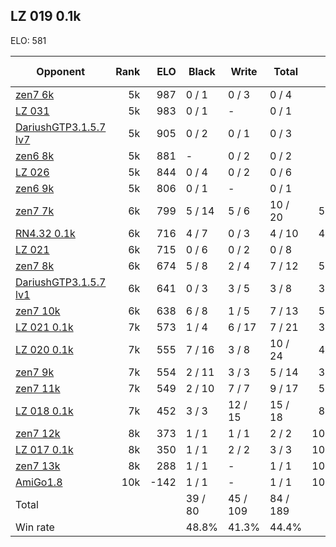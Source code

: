 ## LZ 019 0.1k ##

ELO: 581

Opponent | Rank | ELO | Black | Write | Total | Win rate
---------|-----:|----:|-------|-------|-------|-------:
[zen7 6k](zen7%206k.md) | 5k | 987 | 0 / 1 | 0 / 3 | 0 / 4 | 0.0%
[LZ 031](LZ%20031.md) | 5k | 983 | 0 / 1 | - | 0 / 1 | 0.0%
[DariushGTP3.1.5.7 lv7](DariushGTP3.1.5.7%20lv7.md) | 5k | 905 | 0 / 2 | 0 / 1 | 0 / 3 | 0.0%
[zen6 8k](zen6%208k.md) | 5k | 881 | - | 0 / 2 | 0 / 2 | 0.0%
[LZ 026](LZ%20026.md) | 5k | 844 | 0 / 4 | 0 / 2 | 0 / 6 | 0.0%
[zen6 9k](zen6%209k.md) | 5k | 806 | 0 / 1 | - | 0 / 1 | 0.0%
[zen7 7k](zen7%207k.md) | 6k | 799 | 5 / 14 | 5 / 6 | 10 / 20 | 50.0%
[RN4.32 0.1k](RN4.32%200.1k.md) | 6k | 716 | 4 / 7 | 0 / 3 | 4 / 10 | 40.0%
[LZ 021](LZ%20021.md) | 6k | 715 | 0 / 6 | 0 / 2 | 0 / 8 | 0.0%
[zen7 8k](zen7%208k.md) | 6k | 674 | 5 / 8 | 2 / 4 | 7 / 12 | 58.3%
[DariushGTP3.1.5.7 lv1](DariushGTP3.1.5.7%20lv1.md) | 6k | 641 | 0 / 3 | 3 / 5 | 3 / 8 | 37.5%
[zen7 10k](zen7%2010k.md) | 6k | 638 | 6 / 8 | 1 / 5 | 7 / 13 | 53.8%
[LZ 021 0.1k](LZ%20021%200.1k.md) | 7k | 573 | 1 / 4 | 6 / 17 | 7 / 21 | 33.3%
[LZ 020 0.1k](LZ%20020%200.1k.md) | 7k | 555 | 7 / 16 | 3 / 8 | 10 / 24 | 41.7%
[zen7 9k](zen7%209k.md) | 7k | 554 | 2 / 11 | 3 / 3 | 5 / 14 | 35.7%
[zen7 11k](zen7%2011k.md) | 7k | 549 | 2 / 10 | 7 / 7 | 9 / 17 | 52.9%
[LZ 018 0.1k](LZ%20018%200.1k.md) | 7k | 452 | 3 / 3 | 12 / 15 | 15 / 18 | 83.3%
[zen7 12k](zen7%2012k.md) | 8k | 373 | 1 / 1 | 1 / 1 | 2 / 2 | 100.0%
[LZ 017 0.1k](LZ%20017%200.1k.md) | 8k | 350 | 1 / 1 | 2 / 2 | 3 / 3 | 100.0%
[zen7 13k](zen7%2013k.md) | 8k | 288 | 1 / 1 | - | 1 / 1 | 100.0%
[AmiGo1.8](AmiGo1.8.md) | 10k | -142 | 1 / 1 | - | 1 / 1 | 100.0%
Total | | | 39 / 80 | 45 / 109 | 84 / 189 | 
Win rate| | | 48.8% | 41.3% | 44.4% | 

